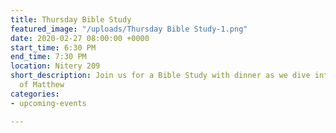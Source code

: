 ```yaml
---
title: Thursday Bible Study
featured_image: "/uploads/Thursday Bible Study-1.png"
date: 2020-02-27 08:00:00 +0000
start_time: 6:30 PM
end_time: 7:30 PM
location: Nitery 209
short_description: Join us for a Bible Study with dinner as we dive into the book
  of Matthew
categories:
- upcoming-events

---
```

